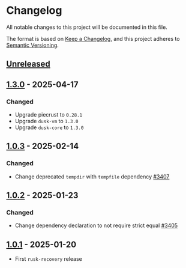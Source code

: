 # Changelog

All notable changes to this project will be documented in this file.

The format is based on [Keep a Changelog](https://keepachangelog.com/en/1.0.0/),
and this project adheres to [Semantic Versioning](https://semver.org/spec/v2.0.0.html).

## [Unreleased]

## [1.3.0] - 2025-04-17

### Changed

- Upgrade piecrust to `0.28.1`
- Upgrade `dusk-vm` to `1.3.0`
- Upgrade `dusk-core` to `1.3.0`

## [1.0.3] - 2025-02-14

### Changed

- Change deprecated `tempdir` with `tempfile` dependency [#3407]

## [1.0.2] - 2025-01-23

### Changed

- Change dependency declaration to not require strict equal [#3405]

## [1.0.1] - 2025-01-20

- First `rusk-recovery` release

<!-- Issues -->
[#3407]: https://github.com/dusk-network/rusk/issues/3407
[#3405]: https://github.com/dusk-network/rusk/issues/3405

[Unreleased]: https://github.com/dusk-network/rusk/compare/rusk-recovery-1.3.0...HEAD
[1.3.0]: https://github.com/dusk-network/rusk/compare/rusk-recovery-1.0.3...rusk-recovery-1.3.0
[1.0.3]: https://github.com/dusk-network/rusk/compare/rusk-recovery-1.0.2...rusk-recovery-1.0.3
[1.0.2]: https://github.com/dusk-network/rusk/compare/rusk-recovery-1.0.1...rusk-recovery-1.0.2
[1.0.1]: https://github.com/dusk-network/rusk/tree/rusk-recovery-1.0.1
